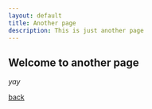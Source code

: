 ```yaml
---
layout: default
title: Another page
description: This is just another page
---
```


## Welcome to another page

_yay_

[back](./home)
